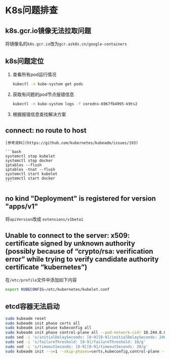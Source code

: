 # K8s问题排查

## k8s.gcr.io镜像无法拉取问题

将镜像名的`k8s.gcr.io`改为`gcr.azk8s.cn/google-containers`

## k8s问题定位

1. 查看所有pod运行情况
    
    ```bash
    kubectl -n kube-system get pods
    ```
1. 获取有问题的pod节点报错信息

    ```bash
    kubectl -n kube-system logs -f coredns-6967fb4995-k9ts2
    ```
1. 根据报错信息查找解决方案

## connect: no route to host
    [参考资料](https://github.com/kubernetes/kubeadm/issues/193)
    
    ```bash
    systemctl stop kubelet
    systemctl stop docker
    iptables --flush
    iptables -tnat --flush
    systemctl start kubelet
    systemctl start docker
    ```

## no kind "Deployment" is registered for version "apps/v1"

将`apiVersion`改成 `extensions/v1beta1`

##  Unable to connect to the server: x509: certificate signed by unknown authority (possibly because of “crypto/rsa: verification error” while trying to verify candidate authority certificate “kubernetes”)

在`/etc/profile`文件中添加如下内容
```bash
export KUBECONFIG=/etc/kubernetes/kubelet.conf
```

## etcd容器无法启动

```bash
sudo kubeadm reset
sudo kubeadm init phase certs all
sudo kubeadm init phase kubeconfig all
sudo kubeadm init phase control-plane all --pod-network-cidr 10.244.0.0/16
sudo sed -i 's/initialDelaySeconds: [0-9][0-9]/initialDelaySeconds: 240/g' /etc/kubernetes/manifests/kube-apiserver.yaml
sudo sed -i 's/failureThreshold: [0-9]/failureThreshold: 18/g'             /etc/kubernetes/manifests/kube-apiserver.yaml
sudo sed -i 's/timeoutSeconds: [0-9][0-9]/timeoutSeconds: 20/g'            /etc/kubernetes/manifests/kube-apiserver.yaml
sudo kubeadm init --v=1 --skip-phases=certs,kubeconfig,control-plane --ignore-preflight-errors=all --pod-network-cidr 10.244.0.0/16
```

